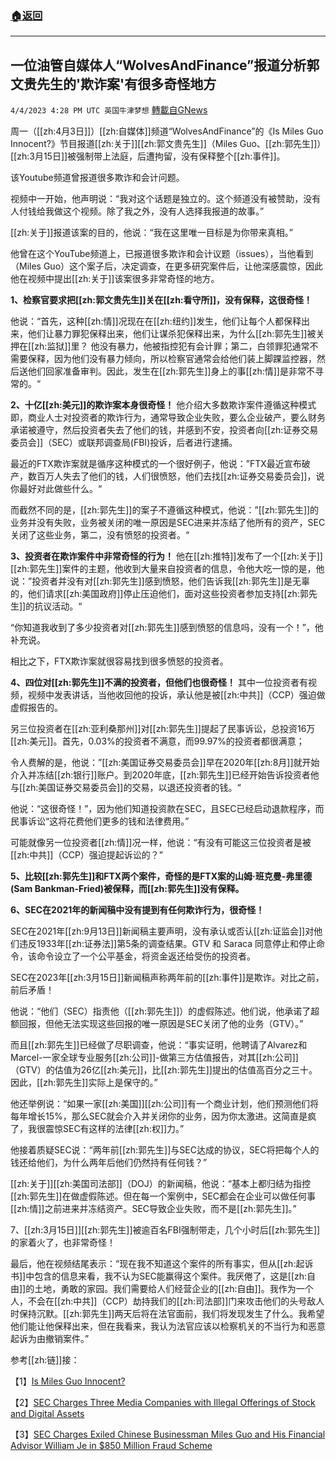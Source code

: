###  [:house:返回](README.md)
---


## 一位油管自媒体人“WolvesAndFinance”报道分析郭文贵先生的'欺诈案'有很多奇怪地方
`4/4/2023 4:28 PM UTC 英国牛津梦想` [轉載自GNews](https://gnews.org/articles/1071436)

周一（[[zh:4月3日]]）[[zh:自媒体]]频道“WolvesAndFinance”的《Is Miles Guo Innocent?》节目报道[[zh:关于]][[zh:郭文贵先生]]（Miles Guo、[[zh:郭先生]]）[[zh:3月15日]]被强制带上法庭，后遭拘留，没有保释整个[[zh:事件]]。

该Youtube频道曾报道很多欺诈和会计问题。

视频中一开始，他声明说：“我对这个话题是独立的。这个频道没有被赞助，没有人付钱给我做这个视频。除了我之外，没有人选择我报道的故事。”

[[zh:关于]]报道该案的目的，他说：“我在这里唯一目标是为你带来真相。”

他曾在这个YouTube频道上，已报道很多欺诈和会计议题（issues），当他看到（Miles Guo）这个案子后，决定调查，在更多研究案件后，让他深感震惊，因此他在视频中提出[[zh:关于]]该案很多非常奇怪的地方。

**1、检察官要求把[[zh:郭文贵先生]]关在[[zh:看守所]]，没有保释，这很奇怪！**

他说：“首先，这种[[zh:情]]况现在在[[zh:纽约]]发生，他们让每个人都保释出来，他们让暴力罪犯保释出来，他们让谋杀犯保释出来，为什么[[zh:郭先生]]被关押在[[zh:监狱]]里？ 他没有暴力，他被指控犯有会计罪；第二，白领罪犯通常不需要保释，因为他们没有暴力倾向，所以检察官通常会给他们装上脚踝监控器，然后送他们回家准备审判。因此，发生在[[zh:郭先生]]身上的事[[zh:情]]是非常不寻常的。“


**2、十亿[[zh:美元]]的欺诈案本身很奇怪！**
他介绍大多数欺诈案件遵循这种模式即，商业人士对投资者的欺诈行为，通常导致企业失败，要么企业破产，要么财务承诺被遵守，然后投资者失去了他们的钱，并感到不安，投资者向[[zh:证券交易委员会]]（SEC）或联邦调查局(FBI)投诉，后者进行逮捕。

最近的FTX欺诈案就是循序这种模式的一个很好例子，他说：”FTX最近宣布破产，数百万人失去了他们的钱，人们很愤怒，他们去找[[zh:证券交易委员会]]，说你最好对此做些什么。“

而截然不同的是，[[zh:郭先生]]的案子不遵循这种模式，他说：”[[zh:郭先生]]的业务并没有失败，业务被关闭的唯一原因是SEC进来并冻结了他所有的资产，SEC关闭了这些业务，第二，没有愤怒的投资者。“

**3、投资者在欺诈案件中非常奇怪的行为！**
他在[[zh:推特]]发布了一个[[zh:关于]][[zh:郭先生]]案件的主题，他收到大量来自投资者的信息，令他大吃一惊的是，他说：”投资者并没有对[[zh:郭先生]]感到愤怒，他们告诉我[[zh:郭先生]]是无辜的，他们请求[[zh:美国政府]]停止压迫他们，面对这些投资者参加支持[[zh:郭先生]]的抗议活动。“

“你知道我收到了多少投资者对[[zh:郭先生]]感到愤怒的信息吗，没有一个！”，他补充说。

相比之下，FTX欺诈案就很容易找到很多愤怒的投资者。

**4、四位对[[zh:郭先生]]不满的投资者，但他们也很奇怪！**
其中一位投资者有视频，视频中发表讲话，当他收回他的投诉，承认他是被[[zh:中共]]（CCP）强迫做虚假报告的。

另三位投资者在[[zh:亚利桑那州]]对[[zh:郭先生]]提起了民事诉讼，总投资16万[[zh:美元]]。首先，0.03%的投资者不满意，而99.97%的投资者都很满意；

令人费解的是，他说：”[[zh:美国证券交易委员会]]早在2020年[[zh:8月]]就开始介入并冻结[[zh:银行]]账户。到2020年底，[[zh:郭先生]]已经开始告诉投资者他与[[zh:美国证券交易委员会]]的交易，以退还投资者的钱。“

他说：“这很奇怪！”，因为他们知道投资款在SEC，且SEC已经启动退款程序，而民事诉讼“这将花费他们更多的钱和法律费用。”

可能就像另一位投资者[[zh:情]]况一样，他说：“有没有可能这三位投资者是被[[zh:中共]]（CCP）强迫提起诉讼的？”

**5、比较[[zh:郭先生]]和FTX两个案件，奇怪的是FTX案的山姆·班克曼-弗里德 (Sam Bankman-Fried)被保释，而[[zh:郭先生]]没有保释。**

**6、SEC在2021年的新闻稿中没有提到有任何欺诈行为，很奇怪！**

SEC在2021年[[zh:9月13日]]新闻稿主要声明，没有承认或否认[[zh:证监会]]对他们违反1933年[[zh:证券法]]第5条的调查结果。GTV 和 Saraca 同意停止和停止命令，该命令设立了一个公平基金，将资金返还给受伤的投资者。

SEC在2023年[[zh:3月15日]]新闻稿声称两年前的[[zh:事件]]是欺诈。对比之前，前后矛盾！

他说：“他们（SEC）指责他（[[zh:郭先生]]）的虚假陈述。他们说，他承诺了超额回报，但他无法实现这些回报的唯一原因是SEC关闭了他的业务（GTV）。”

而且[[zh:郭先生]]已经做了尽职调查，他说：“事实证明，他聘请了Alvarez和Marcel-一家全球专业服务[[zh:公司]]-做第三方估值报告，对其[[zh:公司]]（GTV）的估值为26亿[[zh:美元]]，比[[zh:郭先生]]提出的估值高百分之三十。 因此，[[zh:郭先生]]实际上是保守的。”

他还举例说：“如果一家[[zh:美国]][[zh:公司]]有一个商业计划，他们预测他们将每年增长15%，那么SEC就会介入并关闭你的业务，因为你太激进。这简直是疯了，我很震惊SEC有这样的法律[[zh:权]]力。”

他接着质疑SEC说：“两年前[[zh:郭先生]]与SEC达成的协议，SEC将把每个人的钱还给他们，为什么两年后他们仍然持有任何钱？”

[[zh:关于]][[zh:美国司法部]]（DOJ）的新闻稿，他说：“基本上都归结为指控[[zh:郭先生]]在做虚假陈述。但在每一个案例中，SEC都会在企业可以做任何事[[zh:情]]之前进来并冻结资产。SEC导致企业失败，而不是[[zh:郭先生]]。”

7、[[zh:3月15日]][[zh:郭先生]]被逾百名FBI强制带走，几个小时后[[zh:郭先生]]的家着火了，也非常奇怪！

最后，他在视频结尾表示：“现在我不知道这个案件的所有事实，但从[[zh:起诉书]]中包含的信息来看，我不认为SEC能赢得这个案件。我厌倦了，这是[[zh:自由]]的土地，勇敢的家园。我们需要给人们经营企业的[[zh:自由]]。我作为一个人，不会在[[zh:中共]]（CCP）劫持我们的[[zh:司法部]]门来攻击他们的头号敌人时保持沉默。[[zh:郭先生]]两天后将在法官面前，我们将发现发生了什么。我希望他们能让他保释出来，但在我看来，我认为法官应该以检察机关的不当行为和恶意起诉为由撤销案件。”

参考[[zh:链]]接：

【1】[Is Miles Guo Innocent?](https://www.youtube.com/watch?v=g6m8a3qikBI)


【2】[SEC Charges Three Media Companies with Illegal Offerings of Stock and Digital Assets](https://www.sec.gov/news/press-release/2021-175)


【3】[SEC Charges Exiled Chinese Businessman Miles Guo and His Financial Advisor William Je in $850 Million Fraud Scheme](https://www.sec.gov/news/press-release/2023-50)

